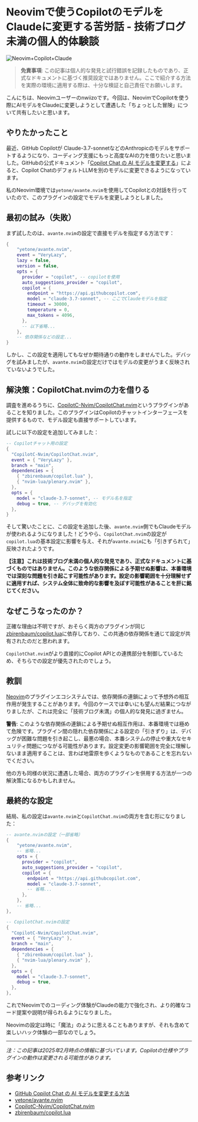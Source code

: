 # Neovimで使うCopilotのモデルをClaudeに変更する苦労話 - 技術ブログ未満の個人的体験談

![Neovim+Copilot+Claude](/api/placeholder/800/400 "Neovim Copilot Claude")

> **免責事項**: この記事は個人的な発見と試行錯誤を記録したものであり、正式なドキュメントに基づく推奨設定ではありません。ここで紹介する方法を実際の環境に適用する際は、十分な検証と自己責任でお願いします。

こんにちは、Neovimユーザーのnwiizoです。今回は、NeovimでCopilotを使う際にAIモデルをClaudeに変更しようとして遭遇した「ちょっとした冒険」について共有したいと思います。

## やりたかったこと

最近、GitHub Copilotが Claude-3.7-sonnetなどのAnthropicのモデルをサポートするようになり、コーディング支援にもっと高度なAIの力を借りたいと思いました。GitHubの公式ドキュメント「[Copilot Chat の AI モデルを変更する](https://docs.github.com/ja/copilot/using-github-copilot/ai-models/changing-the-ai-model-for-copilot-chat)」によると、Copilot ChatのデフォルトLLMを別のモデルに変更できるようになっています。

私のNeovim環境では`yetone/avante.nvim`を使用してCopilotとの対話を行っていたので、このプラグインの設定でモデルを変更しようとしました。

## 最初の試み（失敗）

まず試したのは、`avante.nvim`の設定で直接モデルを指定する方法です：

```lua
{
    "yetone/avante.nvim",
    event = "VeryLazy",
    lazy = false,
    version = false,
    opts = {
      provider = "copilot", -- copilotを使用
      auto_suggestions_provider = "copilot",
      copilot = {
        endpoint = "https://api.githubcopilot.com",
        model = "claude-3.7-sonnet", -- ここでClaudeモデルを指定
        timeout = 30000,
        temperature = 0,
        max_tokens = 4096,
      },
      -- 以下省略...
    },
    -- 依存関係などの設定...
}
```

しかし、この設定を適用してもなぜか期待通りの動作をしませんでした。デバッグを試みましたが、`avante.nvim`の設定だけではモデルの変更がうまく反映されていないようでした。

## 解決策：CopilotChat.nvimの力を借りる

調査を進めるうちに、[CopilotC-Nvim/CopilotChat.nvim](https://github.com/CopilotC-Nvim/CopilotChat.nvim)というプラグインがあることを知りました。このプラグインはCopilotのチャットインターフェースを提供するもので、モデル設定も直接サポートしています。

試しに以下の設定を追加してみました：

```lua
-- Copilotチャット用の設定
{
  "CopilotC-Nvim/CopilotChat.nvim",
  event = { "VeryLazy" },
  branch = "main",
  dependencies = {
    { "zbirenbaum/copilot.lua" },
    { "nvim-lua/plenary.nvim" },
  },
  opts = {
    model = "claude-3.7-sonnet", -- モデル名を指定
    debug = true, -- デバッグを有効化
  },
}
```

そして驚いたことに、この設定を追加した後、`avante.nvim`側でもClaudeモデルが使われるようになりました！どうやら、`CopilotChat.nvim`の設定が`copilot.lua`の基本設定に影響を与え、それが`avante.nvim`にも「引きずられて」反映されたようです。

**【注意】これは技術ブログ未満の個人的な発見であり、正式なドキュメントに基づくものではありません。このような依存関係による予期せぬ影響は、本番環境では深刻な問題を引き起こす可能性があります。設定の影響範囲を十分理解せずに適用すれば、システム全体に致命的な影響を及ぼす可能性があることを肝に銘じてください。**

## なぜこうなったのか？

正確な理由は不明ですが、おそらく両方のプラグインが同じ[zbirenbaum/copilot.lua](https://github.com/zbirenbaum/copilot.lua)に依存しており、この共通の依存関係を通じて設定が共有されたのだと思われます。

`CopilotChat.nvim`がより直接的にCopilot APIとの連携部分を制御しているため、そちらでの設定が優先されたのでしょう。

## 教訓

[Neovim](https://neovim.io/)のプラグインエコシステムでは、依存関係の連鎖によって予想外の相互作用が発生することがあります。今回のケースでは幸いにも望んだ結果につながりましたが、これは完全に「技術ブログ未満」の個人的な発見に過ぎません。

**警告**: このような依存関係の連鎖による予期せぬ相互作用は、本番環境では極めて危険です。プラグイン間の隠れた依存関係による設定の「引きずり」は、デバッグが困難な問題を引き起こし、最悪の場合、本番システムの停止や重大なセキュリティ問題につながる可能性があります。設定変更の影響範囲を完全に理解しないまま適用することは、言わば地雷原を歩くようなものであることを忘れないでください。

他の方も同様の状況に遭遇した場合、両方のプラグインを併用する方法が一つの解決策になるかもしれません。

## 最終的な設定

結局、私の設定は`avante.nvim`と`CopilotChat.nvim`の両方を含む形になりました：

```lua
-- avante.nvimの設定（一部省略）
{
    "yetone/avante.nvim",
    -- 省略...
    opts = {
      provider = "copilot",
      auto_suggestions_provider = "copilot",
      copilot = {
        endpoint = "https://api.githubcopilot.com",
        model = "claude-3.7-sonnet",
        -- 省略...
      },
    },
    -- 省略...
},

-- CopilotChat.nvimの設定
{
  "CopilotC-Nvim/CopilotChat.nvim",
  event = { "VeryLazy" },
  branch = "main",
  dependencies = {
    { "zbirenbaum/copilot.lua" },
    { "nvim-lua/plenary.nvim" },
  },
  opts = {
    model = "claude-3.7-sonnet",
    debug = true,
  },
},
```

これでNeovimでのコーディング体験がClaudeの能力で強化され、より的確なコード提案や説明が得られるようになりました。

Neovimの設定は時に「魔法」のように思えることもありますが、それも含めて楽しいハック体験の一部なのでしょう。

---

*注：この記事は2025年2月時点の情報に基づいています。Copilotの仕様やプラグインの動作は変更される可能性があります。*

## 参考リンク

- [GitHub Copilot Chat の AI モデルを変更する方法](https://docs.github.com/ja/copilot/using-github-copilot/ai-models/changing-the-ai-model-for-copilot-chat)
- [yetone/avante.nvim](https://github.com/yetone/avante.nvim)
- [CopilotC-Nvim/CopilotChat.nvim](https://github.com/CopilotC-Nvim/CopilotChat.nvim)
- [zbirenbaum/copilot.lua](https://github.com/zbirenbaum/copilot.lua)
